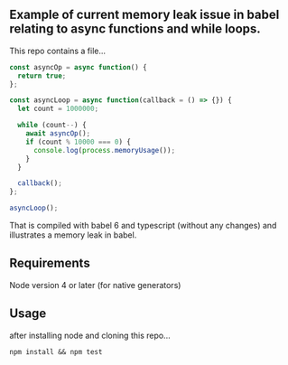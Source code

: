 ## Example of current memory leak issue in babel relating to async functions and while loops.

This repo contains a file...

```javascript
const asyncOp = async function() {
  return true;
};

const asyncLoop = async function(callback = () => {}) {
  let count = 1000000;

  while (count--) {
    await asyncOp();
    if (count % 10000 === 0) {
      console.log(process.memoryUsage());
    }
  }

  callback();
};

asyncLoop();
```

That is compiled with babel 6 and typescript (without any changes) and illustrates a memory leak in babel.

## Requirements

Node version 4 or later (for native generators)

## Usage

after installing node and cloning this repo...

```shell
npm install && npm test
```
